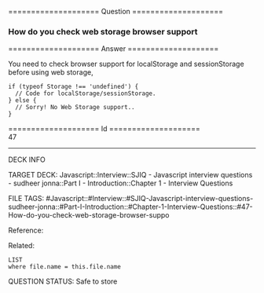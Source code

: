 ==================== Question ====================  

### How do you check web storage browser support  

==================== Answer ====================  

You need to check browser support for localStorage and sessionStorage before using web storage,

<!-- codeblock-start -->
<pre><code class="hljs language-javascript"><span class="hljs-keyword">if</span> (<span class="hljs-keyword">typeof</span> <span class="hljs-title class_">Storage</span> !== <span class="hljs-string">'undefined'</span>) {
  <span class="hljs-comment">// Code for localStorage/sessionStorage.</span>
} <span class="hljs-keyword">else</span> {
  <span class="hljs-comment">// Sorry! No Web Storage support..</span>
}
</code></pre>
<!-- codeblock-end -->

==================== Id ====================  
47

---

DECK INFO

TARGET DECK: Javascript::Interview::SJIQ - Javascript interview questions - sudheer jonna::Part I - Introduction::Chapter 1 - Interview Questions

FILE TAGS: #Javascript::#Interview::#SJIQ-Javascript-interview-questions-sudheer-jonna::#Part-I-Introduction::#Chapter-1-Interview-Questions::#47-How-do-you-check-web-storage-browser-suppo

Reference:

Related:

```dataview
LIST
where file.name = this.file.name
```

QUESTION STATUS: Safe to store
